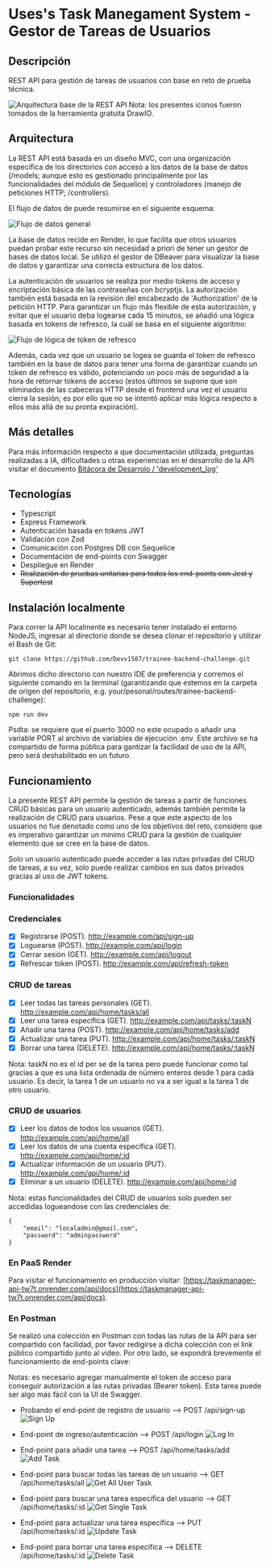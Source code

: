 # Uses's Task Manegament System - Gestor de Tareas de Usuarios

## Descripción
REST API para gestión de tareas de usuarios con base en reto de prueba técnica.

![Arquitectura base de la REST API](/media/api-architecture.drawio.png)
Nota: los presentes iconos fueron tomados de la herramienta gratuita DrawIO.

## Arquitectura
La REST API está basada en un diseño MVC, con una organización específica de los directorios con acceso a los datos de la base de datos (/models; aunque esto es gestionado principalmente por las funcionalidades del módulo de Sequelice) y controladores (manejo de peticiones HTTP; /controllers).

El flujo de datos de puede resumirse en el siguiente esquema:

![Flujo de datos general](/media/api-dataflow.png)

La base de datos recide en Render, lo que facilita que otros usuarios puedan probar este recurso sin necesidad a priori de tener un gestor de bases de datos local. Se utilizó el gestor de DBeaver para visualizar la base de datos y garantizar una correcta estructura de los datos.

La autenticación de usuarios se realiza por medio tokens de acceso y encriptación básica de las contraseñas con bcryptjs. La autorización también está basada en la revisión del encabezado de 'Authorization' de la petición HTTP. Para garantizar un flujo más flexible de esta autorización, y evitar que el usuario deba logearse cada 15 minutos, se añadió una lógica basada en tokens de refresco, la cuál se basa en el siguiente algoritmo:

![Flujo de lógica de token de refresco](/media/api-refresh-token-logic.png)

Además, cada vez que un usuario se logea se guarda el token de refresco también en la base de datos para tener una forma de garantizar cuando un token de refresco es válido, potenciando un poco más de seguridad a la hora de retornar tokens de acceso (estos últimos se supone que son eliminados de las cabeceras HTTP desde el frontend una vez el usuario cierra la sesión; es por ello que no se intentó aplicar más lógica respecto a ellos más allá de su pronta expiración).

## Más detalles
Para más información respecto a que documentación utilizada, preguntas realizadas a IA, dificultades u otras experiencias en el desarrollo de la API visitar el documento [Bitácora de Desarrolo / 'development_log'](https://github.com/Devv1507/trainee-backend-challenge/blob/main/development_log.md)

## Tecnologías

- Typescript
- Express Framework
- Autenticación basada en tokens JWT
- Validación con Zod
- Comunicación con Postgres DB con Sequelice
- Documentación de end-points con Swagger
- Despliegue en Render
- ~~Realización de pruebas unitarias para todos los end-points con Jest y Supertest~~

## Instalación localmente
Para correr la API localmente es necesario tener instalado el entorno NodeJS, ingresar al directorio donde se desea clonar el repositorio y utilizar el Bash de Git:
```
git clone https://github.com/Devv1507/trainee-backend-challenge.git
```
Abrimos dicho directorio con nuestro IDE de preferencia y corremos el siguiente comando en la terminal (garantizando que estemos en la carpeta de origen del repositorio, e.g. your/pesonal/routes/trainee-backend-challenge):
```
npm run dev
```
Psdta: se requiere que el puerto 3000 no este ocupado o añadir una variable PORT al archivo de variables de ejecución .env. Este archivo se ha compartido de forma pública para gantizar la facilidad de uso de la API, pero será deshabilitado en un futuro.

## Funcionamiento
La presente REST API permite la gestión de tareas a partir de funciones CRUD básicas para un usuario autenticado, además también permite la realización de CRUD para usuarios. Pese a que este aspecto de los usuarios no fue denotado como uno de los objetivos del reto, considero que es imperativo garantizar un mínimo CRUD para la gestión de cualquier elemento que se cree en la base de datos.

Solo un usuario autenticado puede acceder a las rutas privadas del CRUD de tareas, a su vez, solo puede realizar cambios en sus datos privados gracias al uso de JWT tokens. 

### Funcionalidades
### Credenciales
- [x] Registrarse (POST). http://example.com/api/sign-up
- [x] Loguearse (POST). http://example.com/api/login
- [x] Cerrar sesión (GET). http://example.com/api/logout
- [x] Refrescar token (POST). http://example.com/api/refresh-token

### CRUD de tareas
- [x] Leer todas las tareas personales (GET). http://example.com/api/home/tasks/all
- [x] Leer una tarea específica (GET). http://example.com/api/tasks/:taskN
- [x] Añadir una tarea (POST). http://example.com/api/home/tasks/add
- [x] Actualizar una tarea (PUT). http://example.com/api/home/tasks/:taskN
- [x] Borrar una tarea (DELETE). http://example.com/api/home/tasks/:taskN

Nota: taskN no es el id per se de la tarea pero puede funcionar como tal gracias a que es una lista ordenada de número enteros desde 1 para cada usuario. Es decir, la tarea 1 de un usuario no va a ser igual a la tarea 1 de otro usuario.

### CRUD de usuarios
- [x] Leer los datos de todos los usuarios (GET). http://example.com/api/home/all
- [x] Leer los datos de una cuenta específica (GET). http://example.com/api/home/:id
- [x] Actualizar información de un usuario (PUT). http://example.com/api/home/:id
- [x] Eliminar a un usuario (DELETE). http://example.com/api/home/:id

Nota: estas funcionalidades del CRUD de usuarios solo pueden ser accedidas logueandose con las credenciales de: 
```
{
    "email": "localadmin@gmail.com",
    "password": "adminpassword"
}
```

### En PaaS Render
Para visitar el funcionamiento en producción visitar: [https://taskmanager-api-tw7t.onrender.com/api/docs](https://taskmanager-api-tw7t.onrender.com/api/docs).

### En Postman
Se realizó una colección en Postman con todas las rutas de la API para ser compartido con facilidad, por favor redigirse a dicha colección con el link público compartido junto al video. Por otro lado, se expondrá brevemente el funcionamiento de end-points clave:

Notas: es necesario agregar manualmente el token de acceso para conseguir autorización a las rutas privadas (Bearer token). Esta tarea puede ser algo más fácil con la UI de Swagger.

* Probando el end-point de registro de usuario --> POST /api/sign-up
![Sign Up](/media/signup_API.gif)

* End-point de ingreso/autenticación --> POST /api/login
![Log In](/media/login-API.gif)

* End-point para añadir una tarea --> POST /api/home/tasks/add
![Add Task](/media/addTask.gif)

* End-point para buscar todas las tareas de un usuario --> GET /api/home/tasks/all
![Get All User Task](/media/getAllUserTasks.gif)

* End-point para buscar una tarea específica del usuario --> GET /api/home/tasks/:id
![Get Single Task](/media/getTaskById.gif)

* End-point para actualizar una tarea específica --> PUT /api/home/tasks/:id
![Update Task](/media/updateTask.gif)

* End-point para borrar una tarea específica --> DELETE /api/home/tasks/:id
![Delete Task](/media/deleteTask.gif)